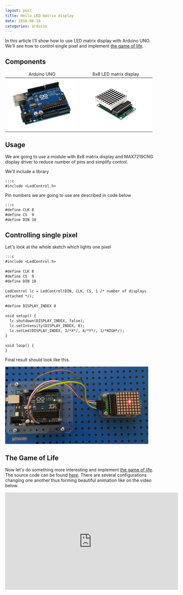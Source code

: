```yaml
---
layout: post
title: Hello LED matrix display
date: 2016-06-18
categories: arduino
---
```

In this article I'll show how to use LED matrix display with Arduino UNO.
We'll see how to control single pixel and implement 
[the game of life](https://en.wikipedia.org/wiki/The_Game_of_Life).

## Components ##
<table>
	<thead>
		<tr style="text-align: center;">
			<td>Arduino UNO</td>
			<td>8x8 LED matrix display</td>
		</tr>
	</thead>
	<tbody>		
		<tr>
			<td>
				<img src="/assets/images/arduino_uno_min.jpg">				
			</td>
			<td>
				<img src="/assets/images/led_matrix_min.jpg">
			</td>
		</tr>
	</tbody>
</table>

## Usage ##
We are going to use a module with 8x8 matrix display and MAX7219CNG display driver 
to reduce number of pins and simplify control.

We'll include a library

	:::c
	#include <LedControl.h>

Pin numbers we are going to use are described in code below

	:::c
	#define CLK 8
	#define CS  9
	#define DIN 10

## Controlling single pixel ##
Let's look at the whole sketch which lights one pixel

	:::c
	#include <LedControl.h>

	#define CLK 8
	#define CS  9
	#define DIN 10

	LedControl lc = LedControl(DIN, CLK, CS, 1 /* number of displays attached */);

	#define DISPLAY_INDEX 0

	void setup() {  
	  lc.shutdown(DISPLAY_INDEX, false);
	  lc.setIntensity(DISPLAY_INDEX, 8);
	  lc.setLed(DISPLAY_INDEX, 3/*X*/, 4/*Y*/, 1/*HIGH*/);
	}

	void loop() {
	}	

Final result should look like this.

![Final result](/assets/images/pixel_control.jpg)

## The Game of Life ##
Now let's do something more interesting and implement [the game of life](https://en.wikipedia.org/wiki/The_Game_of_Life).
The source code can be found [here](https://github.com/zjor/arduino/blob/master/the_game_of_life/the_game_of_life.ino).
There are several configurations changing one another thus forming beautiful animation like on the video below.

<iframe width="560" height="315" src="https://www.youtube.com/embed/mDUbzU1nA8Q" frameborder="0" allowfullscreen></iframe>


